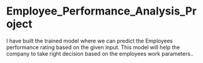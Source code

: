 # Employee_Performance_Analysis_Project
I have built the trained model where we can predict the Employees performance rating based on the given input. This model will help the company to take right decision based on the  employees  work parameters..
